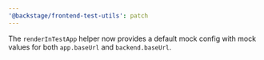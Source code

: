 ```yaml
---
'@backstage/frontend-test-utils': patch
---
```


The `renderInTestApp` helper now provides a default mock config with mock values for both `app.baseUrl` and `backend.baseUrl`.
